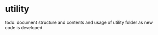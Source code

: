 # utility
todo: document structure and contents and usage of utility folder as new code is developed